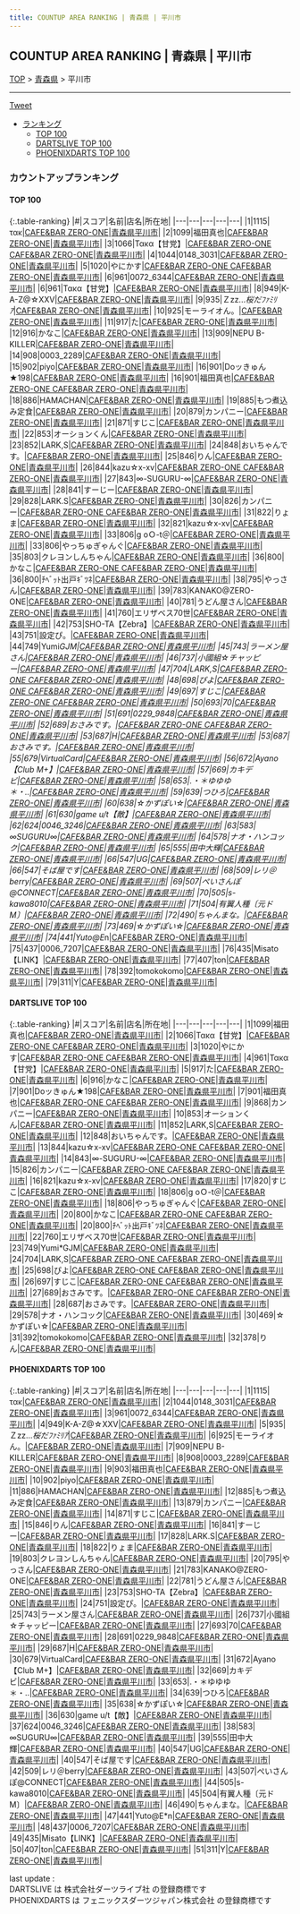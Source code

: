 ```yaml
---
title: COUNTUP AREA RANKING | 青森県 | 平川市
---
```

## COUNTUP AREA RANKING | 青森県 | 平川市

[TOP](/darts/rank/) > [青森県](/darts/rank/青森県/) > 平川市

___

<a href="https://twitter.com/share?ref_src=twsrc%5Etfw" data-text="COUNTUP AREA RANKING | 青森県平川市" class="twitter-share-button" data-hashtags="DARTSLIVE,PHOENIXDARTS,darts,ダーツ" data-show-count="false">Tweet</a>

* [ランキング](#カウントアップランキング)
    * [TOP 100](#top-100)
    * [DARTSLIVE TOP 100](#dartslive-top-100)
    * [PHOENIXDARTS TOP 100](#phoenixdarts-top-100)

### カウントアップランキング

#### TOP 100



{:.table-ranking}
|#|スコア|名前|店名|所在地|
|---|---|---|---|---|
|1|1115|<span class="rank-name-pd">τακ</span>|<a href="https://vs.phoenixdarts.com/jp/shop/shopDetailInfo/s_83510?s_seq=83510">CAFE&BAR ZERO-ONE</a>|<a href="/darts/rank/青森県/平川市">青森県平川市</a>|
|2|1099|<span class="rank-name-dl">福田真也</span>|<a href="https://search.dartslive.com/jp/shop/c00d37131c00710d0d9b047a20a7ba1e">CAFE&BAR ZERO-ONE</a>|<a href="/darts/rank/青森県/平川市">青森県平川市</a>|
|3|1066|<span class="rank-name-dl">Τακα【甘党】</span>|<a href="https://search.dartslive.com/jp/shop/c00d37131c00710d0d9b047a20a7ba1e">CAFE&BAR ZERO-ONE CAFE&BAR ZERO-ONE</a>|<a href="/darts/rank/青森県/平川市">青森県平川市</a>|
|4|1044|<span class="rank-name-pd">0148_3031</span>|<a href="https://vs.phoenixdarts.com/jp/shop/shopDetailInfo/s_83510?s_seq=83510">CAFE&BAR ZERO-ONE</a>|<a href="/darts/rank/青森県/平川市">青森県平川市</a>|
|5|1020|<span class="rank-name-dl">やにかす</span>|<a href="https://search.dartslive.com/jp/shop/c00d37131c00710d0d9b047a20a7ba1e">CAFE&BAR ZERO-ONE CAFE&BAR ZERO-ONE</a>|<a href="/darts/rank/青森県/平川市">青森県平川市</a>|
|6|961|<span class="rank-name-pd">0072_6344</span>|<a href="https://vs.phoenixdarts.com/jp/shop/shopDetailInfo/s_83510?s_seq=83510">CAFE&BAR ZERO-ONE</a>|<a href="/darts/rank/青森県/平川市">青森県平川市</a>|
|6|961|<span class="rank-name-dl">Τακα【甘党】</span>|<a href="https://search.dartslive.com/jp/shop/c00d37131c00710d0d9b047a20a7ba1e">CAFE&BAR ZERO-ONE</a>|<a href="/darts/rank/青森県/平川市">青森県平川市</a>|
|8|949|<span class="rank-name-pd">K-A-Z@☆ⅩⅩⅤ</span>|<a href="https://vs.phoenixdarts.com/jp/shop/shopDetailInfo/s_83510?s_seq=83510">CAFE&BAR ZERO-ONE</a>|<a href="/darts/rank/青森県/平川市">青森県平川市</a>|
|9|935|<span class="rank-name-pd">Ｚzz...*桜だﾌｧﾐﾘｱ*</span>|<a href="https://vs.phoenixdarts.com/jp/shop/shopDetailInfo/s_83510?s_seq=83510">CAFE&BAR ZERO-ONE</a>|<a href="/darts/rank/青森県/平川市">青森県平川市</a>|
|10|925|<span class="rank-name-pd">モーライオん。</span>|<a href="https://vs.phoenixdarts.com/jp/shop/shopDetailInfo/s_83510?s_seq=83510">CAFE&BAR ZERO-ONE</a>|<a href="/darts/rank/青森県/平川市">青森県平川市</a>|
|11|917|<span class="rank-name-dl">た</span>|<a href="https://search.dartslive.com/jp/shop/c00d37131c00710d0d9b047a20a7ba1e">CAFE&BAR ZERO-ONE</a>|<a href="/darts/rank/青森県/平川市">青森県平川市</a>|
|12|916|<span class="rank-name-dl">かなこ</span>|<a href="https://search.dartslive.com/jp/shop/c00d37131c00710d0d9b047a20a7ba1e">CAFE&BAR ZERO-ONE</a>|<a href="/darts/rank/青森県/平川市">青森県平川市</a>|
|13|909|<span class="rank-name-pd">NEPU B-KILLER</span>|<a href="https://vs.phoenixdarts.com/jp/shop/shopDetailInfo/s_83510?s_seq=83510">CAFE&BAR ZERO-ONE</a>|<a href="/darts/rank/青森県/平川市">青森県平川市</a>|
|14|908|<span class="rank-name-pd">0003_2289</span>|<a href="https://vs.phoenixdarts.com/jp/shop/shopDetailInfo/s_83510?s_seq=83510">CAFE&BAR ZERO-ONE</a>|<a href="/darts/rank/青森県/平川市">青森県平川市</a>|
|15|902|<span class="rank-name-pd">piyo</span>|<a href="https://vs.phoenixdarts.com/jp/shop/shopDetailInfo/s_83510?s_seq=83510">CAFE&BAR ZERO-ONE</a>|<a href="/darts/rank/青森県/平川市">青森県平川市</a>|
|16|901|<span class="rank-name-dl">Doッきゅん★198</span>|<a href="https://search.dartslive.com/jp/shop/c00d37131c00710d0d9b047a20a7ba1e">CAFE&BAR ZERO-ONE</a>|<a href="/darts/rank/青森県/平川市">青森県平川市</a>|
|16|901|<span class="rank-name-dl">福田真也</span>|<a href="https://search.dartslive.com/jp/shop/c00d37131c00710d0d9b047a20a7ba1e">CAFE&BAR ZERO-ONE CAFE&BAR ZERO-ONE</a>|<a href="/darts/rank/青森県/平川市">青森県平川市</a>|
|18|886|<span class="rank-name-pd">HAMACHAN</span>|<a href="https://vs.phoenixdarts.com/jp/shop/shopDetailInfo/s_83510?s_seq=83510">CAFE&BAR ZERO-ONE</a>|<a href="/darts/rank/青森県/平川市">青森県平川市</a>|
|19|885|<span class="rank-name-pd">もつ煮込み定食</span>|<a href="https://vs.phoenixdarts.com/jp/shop/shopDetailInfo/s_83510?s_seq=83510">CAFE&BAR ZERO-ONE</a>|<a href="/darts/rank/青森県/平川市">青森県平川市</a>|
|20|879|<span class="rank-name-pd">カンパニー</span>|<a href="https://vs.phoenixdarts.com/jp/shop/shopDetailInfo/s_83510?s_seq=83510">CAFE&BAR ZERO-ONE</a>|<a href="/darts/rank/青森県/平川市">青森県平川市</a>|
|21|871|<span class="rank-name-pd">すじこ</span>|<a href="https://vs.phoenixdarts.com/jp/shop/shopDetailInfo/s_83510?s_seq=83510">CAFE&BAR ZERO-ONE</a>|<a href="/darts/rank/青森県/平川市">青森県平川市</a>|
|22|853|<span class="rank-name-dl">オーションくん</span>|<a href="https://search.dartslive.com/jp/shop/c00d37131c00710d0d9b047a20a7ba1e">CAFE&BAR ZERO-ONE</a>|<a href="/darts/rank/青森県/平川市">青森県平川市</a>|
|23|852|<span class="rank-name-dl">LARK,S</span>|<a href="https://search.dartslive.com/jp/shop/c00d37131c00710d0d9b047a20a7ba1e">CAFE&BAR ZERO-ONE</a>|<a href="/darts/rank/青森県/平川市">青森県平川市</a>|
|24|848|<span class="rank-name-dl">おいちゃんです。</span>|<a href="https://search.dartslive.com/jp/shop/c00d37131c00710d0d9b047a20a7ba1e">CAFE&BAR ZERO-ONE</a>|<a href="/darts/rank/青森県/平川市">青森県平川市</a>|
|25|846|<span class="rank-name-pd">りん</span>|<a href="https://vs.phoenixdarts.com/jp/shop/shopDetailInfo/s_83510?s_seq=83510">CAFE&BAR ZERO-ONE</a>|<a href="/darts/rank/青森県/平川市">青森県平川市</a>|
|26|844|<span class="rank-name-dl">kazu☆x-xv</span>|<a href="https://search.dartslive.com/jp/shop/c00d37131c00710d0d9b047a20a7ba1e">CAFE&BAR ZERO-ONE CAFE&BAR ZERO-ONE</a>|<a href="/darts/rank/青森県/平川市">青森県平川市</a>|
|27|843|<span class="rank-name-dl">∞-SUGURU-∞</span>|<a href="https://search.dartslive.com/jp/shop/c00d37131c00710d0d9b047a20a7ba1e">CAFE&BAR ZERO-ONE</a>|<a href="/darts/rank/青森県/平川市">青森県平川市</a>|
|28|841|<span class="rank-name-pd">すーじー</span>|<a href="https://vs.phoenixdarts.com/jp/shop/shopDetailInfo/s_83510?s_seq=83510">CAFE&BAR ZERO-ONE</a>|<a href="/darts/rank/青森県/平川市">青森県平川市</a>|
|29|828|<span class="rank-name-pd">LARK.S</span>|<a href="https://vs.phoenixdarts.com/jp/shop/shopDetailInfo/s_83510?s_seq=83510">CAFE&BAR ZERO-ONE</a>|<a href="/darts/rank/青森県/平川市">青森県平川市</a>|
|30|826|<span class="rank-name-dl">カンパニー</span>|<a href="https://search.dartslive.com/jp/shop/c00d37131c00710d0d9b047a20a7ba1e">CAFE&BAR ZERO-ONE CAFE&BAR ZERO-ONE</a>|<a href="/darts/rank/青森県/平川市">青森県平川市</a>|
|31|822|<span class="rank-name-pd">りょま</span>|<a href="https://vs.phoenixdarts.com/jp/shop/shopDetailInfo/s_83510?s_seq=83510">CAFE&BAR ZERO-ONE</a>|<a href="/darts/rank/青森県/平川市">青森県平川市</a>|
|32|821|<span class="rank-name-dl">kazu☆x-xv</span>|<a href="https://search.dartslive.com/jp/shop/c00d37131c00710d0d9b047a20a7ba1e">CAFE&BAR ZERO-ONE</a>|<a href="/darts/rank/青森県/平川市">青森県平川市</a>|
|33|806|<span class="rank-name-dl">g oＯ-t＠</span>|<a href="https://search.dartslive.com/jp/shop/c00d37131c00710d0d9b047a20a7ba1e">CAFE&BAR ZERO-ONE</a>|<a href="/darts/rank/青森県/平川市">青森県平川市</a>|
|33|806|<span class="rank-name-dl">やっちゅぎゃんぐ</span>|<a href="https://search.dartslive.com/jp/shop/c00d37131c00710d0d9b047a20a7ba1e">CAFE&BAR ZERO-ONE</a>|<a href="/darts/rank/青森県/平川市">青森県平川市</a>|
|35|803|<span class="rank-name-pd">クレヨンしんちゃん</span>|<a href="https://vs.phoenixdarts.com/jp/shop/shopDetailInfo/s_83510?s_seq=83510">CAFE&BAR ZERO-ONE</a>|<a href="/darts/rank/青森県/平川市">青森県平川市</a>|
|36|800|<span class="rank-name-dl">かなこ</span>|<a href="https://search.dartslive.com/jp/shop/c00d37131c00710d0d9b047a20a7ba1e">CAFE&BAR ZERO-ONE CAFE&BAR ZERO-ONE</a>|<a href="/darts/rank/青森県/平川市">青森県平川市</a>|
|36|800|<span class="rank-name-dl">ﾁﾍﾞｯﾄ出戸ｷﾞﾂﾈ</span>|<a href="https://search.dartslive.com/jp/shop/c00d37131c00710d0d9b047a20a7ba1e">CAFE&BAR ZERO-ONE</a>|<a href="/darts/rank/青森県/平川市">青森県平川市</a>|
|38|795|<span class="rank-name-pd">やっさん</span>|<a href="https://vs.phoenixdarts.com/jp/shop/shopDetailInfo/s_83510?s_seq=83510">CAFE&BAR ZERO-ONE</a>|<a href="/darts/rank/青森県/平川市">青森県平川市</a>|
|39|783|<span class="rank-name-pd">KANAKO@ZERO-ONE</span>|<a href="https://vs.phoenixdarts.com/jp/shop/shopDetailInfo/s_83510?s_seq=83510">CAFE&BAR ZERO-ONE</a>|<a href="/darts/rank/青森県/平川市">青森県平川市</a>|
|40|781|<span class="rank-name-pd">うどん屋さん</span>|<a href="https://vs.phoenixdarts.com/jp/shop/shopDetailInfo/s_83510?s_seq=83510">CAFE&BAR ZERO-ONE</a>|<a href="/darts/rank/青森県/平川市">青森県平川市</a>|
|41|760|<span class="rank-name-dl">エリザベス70世</span>|<a href="https://search.dartslive.com/jp/shop/c00d37131c00710d0d9b047a20a7ba1e">CAFE&BAR ZERO-ONE</a>|<a href="/darts/rank/青森県/平川市">青森県平川市</a>|
|42|753|<span class="rank-name-pd">SHO-TA【Zebra】</span>|<a href="https://vs.phoenixdarts.com/jp/shop/shopDetailInfo/s_83510?s_seq=83510">CAFE&BAR ZERO-ONE</a>|<a href="/darts/rank/青森県/平川市">青森県平川市</a>|
|43|751|<span class="rank-name-pd">設定ぴ。</span>|<a href="https://vs.phoenixdarts.com/jp/shop/shopDetailInfo/s_83510?s_seq=83510">CAFE&BAR ZERO-ONE</a>|<a href="/darts/rank/青森県/平川市">青森県平川市</a>|
|44|749|<span class="rank-name-dl">Yumi*GJM</span>|<a href="https://search.dartslive.com/jp/shop/c00d37131c00710d0d9b047a20a7ba1e">CAFE&BAR ZERO-ONE</a>|<a href="/darts/rank/青森県/平川市">青森県平川市</a>|
|45|743|<span class="rank-name-pd">ラーメン屋さん</span>|<a href="https://vs.phoenixdarts.com/jp/shop/shopDetailInfo/s_83510?s_seq=83510">CAFE&BAR ZERO-ONE</a>|<a href="/darts/rank/青森県/平川市">青森県平川市</a>|
|46|737|<span class="rank-name-pd">小國組☆チャッピー</span>|<a href="https://vs.phoenixdarts.com/jp/shop/shopDetailInfo/s_83510?s_seq=83510">CAFE&BAR ZERO-ONE</a>|<a href="/darts/rank/青森県/平川市">青森県平川市</a>|
|47|704|<span class="rank-name-dl">LARK,S</span>|<a href="https://search.dartslive.com/jp/shop/c00d37131c00710d0d9b047a20a7ba1e">CAFE&BAR ZERO-ONE CAFE&BAR ZERO-ONE</a>|<a href="/darts/rank/青森県/平川市">青森県平川市</a>|
|48|698|<span class="rank-name-dl">ぴよ</span>|<a href="https://search.dartslive.com/jp/shop/c00d37131c00710d0d9b047a20a7ba1e">CAFE&BAR ZERO-ONE CAFE&BAR ZERO-ONE</a>|<a href="/darts/rank/青森県/平川市">青森県平川市</a>|
|49|697|<span class="rank-name-dl">すじこ</span>|<a href="https://search.dartslive.com/jp/shop/c00d37131c00710d0d9b047a20a7ba1e">CAFE&BAR ZERO-ONE CAFE&BAR ZERO-ONE</a>|<a href="/darts/rank/青森県/平川市">青森県平川市</a>|
|50|693|<span class="rank-name-pd">70</span>|<a href="https://vs.phoenixdarts.com/jp/shop/shopDetailInfo/s_83510?s_seq=83510">CAFE&BAR ZERO-ONE</a>|<a href="/darts/rank/青森県/平川市">青森県平川市</a>|
|51|691|<span class="rank-name-pd">0229_9848</span>|<a href="https://vs.phoenixdarts.com/jp/shop/shopDetailInfo/s_83510?s_seq=83510">CAFE&BAR ZERO-ONE</a>|<a href="/darts/rank/青森県/平川市">青森県平川市</a>|
|52|689|<span class="rank-name-dl">おさみです。</span>|<a href="https://search.dartslive.com/jp/shop/c00d37131c00710d0d9b047a20a7ba1e">CAFE&BAR ZERO-ONE CAFE&BAR ZERO-ONE</a>|<a href="/darts/rank/青森県/平川市">青森県平川市</a>|
|53|687|<span class="rank-name-pd">H</span>|<a href="https://vs.phoenixdarts.com/jp/shop/shopDetailInfo/s_83510?s_seq=83510">CAFE&BAR ZERO-ONE</a>|<a href="/darts/rank/青森県/平川市">青森県平川市</a>|
|53|687|<span class="rank-name-dl">おさみです。</span>|<a href="https://search.dartslive.com/jp/shop/c00d37131c00710d0d9b047a20a7ba1e">CAFE&BAR ZERO-ONE</a>|<a href="/darts/rank/青森県/平川市">青森県平川市</a>|
|55|679|<span class="rank-name-pd">VirtualCard</span>|<a href="https://vs.phoenixdarts.com/jp/shop/shopDetailInfo/s_83510?s_seq=83510">CAFE&BAR ZERO-ONE</a>|<a href="/darts/rank/青森県/平川市">青森県平川市</a>|
|56|672|<span class="rank-name-pd">Ayano【Club M+】</span>|<a href="https://vs.phoenixdarts.com/jp/shop/shopDetailInfo/s_83510?s_seq=83510">CAFE&BAR ZERO-ONE</a>|<a href="/darts/rank/青森県/平川市">青森県平川市</a>|
|57|669|<span class="rank-name-pd">カキデビ</span>|<a href="https://vs.phoenixdarts.com/jp/shop/shopDetailInfo/s_83510?s_seq=83510">CAFE&BAR ZERO-ONE</a>|<a href="/darts/rank/青森県/平川市">青森県平川市</a>|
|58|653|<span class="rank-name-pd">.・＊ゆゆゆ＊・..</span>|<a href="https://vs.phoenixdarts.com/jp/shop/shopDetailInfo/s_83510?s_seq=83510">CAFE&BAR ZERO-ONE</a>|<a href="/darts/rank/青森県/平川市">青森県平川市</a>|
|59|639|<span class="rank-name-pd">つひろ</span>|<a href="https://vs.phoenixdarts.com/jp/shop/shopDetailInfo/s_83510?s_seq=83510">CAFE&BAR ZERO-ONE</a>|<a href="/darts/rank/青森県/平川市">青森県平川市</a>|
|60|638|<span class="rank-name-pd">‪☆かずぽい☆</span>|<a href="https://vs.phoenixdarts.com/jp/shop/shopDetailInfo/s_83510?s_seq=83510">CAFE&BAR ZERO-ONE</a>|<a href="/darts/rank/青森県/平川市">青森県平川市</a>|
|61|630|<span class="rank-name-pd">game u/t【敵】</span>|<a href="https://vs.phoenixdarts.com/jp/shop/shopDetailInfo/s_83510?s_seq=83510">CAFE&BAR ZERO-ONE</a>|<a href="/darts/rank/青森県/平川市">青森県平川市</a>|
|62|624|<span class="rank-name-pd">0046_3246</span>|<a href="https://vs.phoenixdarts.com/jp/shop/shopDetailInfo/s_83510?s_seq=83510">CAFE&BAR ZERO-ONE</a>|<a href="/darts/rank/青森県/平川市">青森県平川市</a>|
|63|583|<span class="rank-name-pd">∞SUGURU∞</span>|<a href="https://vs.phoenixdarts.com/jp/shop/shopDetailInfo/s_83510?s_seq=83510">CAFE&BAR ZERO-ONE</a>|<a href="/darts/rank/青森県/平川市">青森県平川市</a>|
|64|578|<span class="rank-name-dl">ナオ・ハンコック</span>|<a href="https://search.dartslive.com/jp/shop/c00d37131c00710d0d9b047a20a7ba1e">CAFE&BAR ZERO-ONE</a>|<a href="/darts/rank/青森県/平川市">青森県平川市</a>|
|65|555|<span class="rank-name-pd">田中大輝</span>|<a href="https://vs.phoenixdarts.com/jp/shop/shopDetailInfo/s_83510?s_seq=83510">CAFE&BAR ZERO-ONE</a>|<a href="/darts/rank/青森県/平川市">青森県平川市</a>|
|66|547|<span class="rank-name-pd">UG</span>|<a href="https://vs.phoenixdarts.com/jp/shop/shopDetailInfo/s_83510?s_seq=83510">CAFE&BAR ZERO-ONE</a>|<a href="/darts/rank/青森県/平川市">青森県平川市</a>|
|66|547|<span class="rank-name-pd">そば屋です</span>|<a href="https://vs.phoenixdarts.com/jp/shop/shopDetailInfo/s_83510?s_seq=83510">CAFE&BAR ZERO-ONE</a>|<a href="/darts/rank/青森県/平川市">青森県平川市</a>|
|68|509|<span class="rank-name-pd">レリ＠berry</span>|<a href="https://vs.phoenixdarts.com/jp/shop/shopDetailInfo/s_83510?s_seq=83510">CAFE&BAR ZERO-ONE</a>|<a href="/darts/rank/青森県/平川市">青森県平川市</a>|
|69|507|<span class="rank-name-pd">ぺいさんぽ@CONNECT</span>|<a href="https://vs.phoenixdarts.com/jp/shop/shopDetailInfo/s_83510?s_seq=83510">CAFE&BAR ZERO-ONE</a>|<a href="/darts/rank/青森県/平川市">青森県平川市</a>|
|70|505|<span class="rank-name-pd">s-kawa8010</span>|<a href="https://vs.phoenixdarts.com/jp/shop/shopDetailInfo/s_83510?s_seq=83510">CAFE&BAR ZERO-ONE</a>|<a href="/darts/rank/青森県/平川市">青森県平川市</a>|
|71|504|<span class="rank-name-pd">有翼人種〔元ドM〕</span>|<a href="https://vs.phoenixdarts.com/jp/shop/shopDetailInfo/s_83510?s_seq=83510">CAFE&BAR ZERO-ONE</a>|<a href="/darts/rank/青森県/平川市">青森県平川市</a>|
|72|490|<span class="rank-name-pd">ちゃんまな。</span>|<a href="https://vs.phoenixdarts.com/jp/shop/shopDetailInfo/s_83510?s_seq=83510">CAFE&BAR ZERO-ONE</a>|<a href="/darts/rank/青森県/平川市">青森県平川市</a>|
|73|469|<span class="rank-name-dl">☆かずぽい☆</span>|<a href="https://search.dartslive.com/jp/shop/c00d37131c00710d0d9b047a20a7ba1e">CAFE&BAR ZERO-ONE</a>|<a href="/darts/rank/青森県/平川市">青森県平川市</a>|
|74|441|<span class="rank-name-pd">Yuto@E*n</span>|<a href="https://vs.phoenixdarts.com/jp/shop/shopDetailInfo/s_83510?s_seq=83510">CAFE&BAR ZERO-ONE</a>|<a href="/darts/rank/青森県/平川市">青森県平川市</a>|
|75|437|<span class="rank-name-pd">0006_7207</span>|<a href="https://vs.phoenixdarts.com/jp/shop/shopDetailInfo/s_83510?s_seq=83510">CAFE&BAR ZERO-ONE</a>|<a href="/darts/rank/青森県/平川市">青森県平川市</a>|
|76|435|<span class="rank-name-pd">Misato【LINK】</span>|<a href="https://vs.phoenixdarts.com/jp/shop/shopDetailInfo/s_83510?s_seq=83510">CAFE&BAR ZERO-ONE</a>|<a href="/darts/rank/青森県/平川市">青森県平川市</a>|
|77|407|<span class="rank-name-pd">ton</span>|<a href="https://vs.phoenixdarts.com/jp/shop/shopDetailInfo/s_83510?s_seq=83510">CAFE&BAR ZERO-ONE</a>|<a href="/darts/rank/青森県/平川市">青森県平川市</a>|
|78|392|<span class="rank-name-dl">tomokokomo</span>|<a href="https://search.dartslive.com/jp/shop/c00d37131c00710d0d9b047a20a7ba1e">CAFE&BAR ZERO-ONE</a>|<a href="/darts/rank/青森県/平川市">青森県平川市</a>|
|79|311|<span class="rank-name-pd">Y</span>|<a href="https://vs.phoenixdarts.com/jp/shop/shopDetailInfo/s_83510?s_seq=83510">CAFE&BAR ZERO-ONE</a>|<a href="/darts/rank/青森県/平川市">青森県平川市</a>|


#### DARTSLIVE TOP 100



{:.table-ranking}
|#|スコア|名前|店名|所在地|
|---|---|---|---|---|
|1|1099|<span class="rank-name-dl">福田真也</span>|<a href="https://search.dartslive.com/jp/shop/c00d37131c00710d0d9b047a20a7ba1e">CAFE&BAR ZERO-ONE</a>|<a href="/darts/rank/青森県/平川市">青森県平川市</a>|
|2|1066|<span class="rank-name-dl">Τακα【甘党】</span>|<a href="https://search.dartslive.com/jp/shop/c00d37131c00710d0d9b047a20a7ba1e">CAFE&BAR ZERO-ONE CAFE&BAR ZERO-ONE</a>|<a href="/darts/rank/青森県/平川市">青森県平川市</a>|
|3|1020|<span class="rank-name-dl">やにかす</span>|<a href="https://search.dartslive.com/jp/shop/c00d37131c00710d0d9b047a20a7ba1e">CAFE&BAR ZERO-ONE CAFE&BAR ZERO-ONE</a>|<a href="/darts/rank/青森県/平川市">青森県平川市</a>|
|4|961|<span class="rank-name-dl">Τακα【甘党】</span>|<a href="https://search.dartslive.com/jp/shop/c00d37131c00710d0d9b047a20a7ba1e">CAFE&BAR ZERO-ONE</a>|<a href="/darts/rank/青森県/平川市">青森県平川市</a>|
|5|917|<span class="rank-name-dl">た</span>|<a href="https://search.dartslive.com/jp/shop/c00d37131c00710d0d9b047a20a7ba1e">CAFE&BAR ZERO-ONE</a>|<a href="/darts/rank/青森県/平川市">青森県平川市</a>|
|6|916|<span class="rank-name-dl">かなこ</span>|<a href="https://search.dartslive.com/jp/shop/c00d37131c00710d0d9b047a20a7ba1e">CAFE&BAR ZERO-ONE</a>|<a href="/darts/rank/青森県/平川市">青森県平川市</a>|
|7|901|<span class="rank-name-dl">Doッきゅん★198</span>|<a href="https://search.dartslive.com/jp/shop/c00d37131c00710d0d9b047a20a7ba1e">CAFE&BAR ZERO-ONE</a>|<a href="/darts/rank/青森県/平川市">青森県平川市</a>|
|7|901|<span class="rank-name-dl">福田真也</span>|<a href="https://search.dartslive.com/jp/shop/c00d37131c00710d0d9b047a20a7ba1e">CAFE&BAR ZERO-ONE CAFE&BAR ZERO-ONE</a>|<a href="/darts/rank/青森県/平川市">青森県平川市</a>|
|9|868|<span class="rank-name-pd">カンパニー</span>|<a href="https://vs.phoenixdarts.com/jp/shop/shopDetailInfo/s_83510?s_seq=83510">CAFE&BAR ZERO-ONE</a>|<a href="/darts/rank/青森県/平川市">青森県平川市</a>|
|10|853|<span class="rank-name-dl">オーションくん</span>|<a href="https://search.dartslive.com/jp/shop/c00d37131c00710d0d9b047a20a7ba1e">CAFE&BAR ZERO-ONE</a>|<a href="/darts/rank/青森県/平川市">青森県平川市</a>|
|11|852|<span class="rank-name-dl">LARK,S</span>|<a href="https://search.dartslive.com/jp/shop/c00d37131c00710d0d9b047a20a7ba1e">CAFE&BAR ZERO-ONE</a>|<a href="/darts/rank/青森県/平川市">青森県平川市</a>|
|12|848|<span class="rank-name-dl">おいちゃんです。</span>|<a href="https://search.dartslive.com/jp/shop/c00d37131c00710d0d9b047a20a7ba1e">CAFE&BAR ZERO-ONE</a>|<a href="/darts/rank/青森県/平川市">青森県平川市</a>|
|13|844|<span class="rank-name-dl">kazu☆x-xv</span>|<a href="https://search.dartslive.com/jp/shop/c00d37131c00710d0d9b047a20a7ba1e">CAFE&BAR ZERO-ONE CAFE&BAR ZERO-ONE</a>|<a href="/darts/rank/青森県/平川市">青森県平川市</a>|
|14|843|<span class="rank-name-dl">∞-SUGURU-∞</span>|<a href="https://search.dartslive.com/jp/shop/c00d37131c00710d0d9b047a20a7ba1e">CAFE&BAR ZERO-ONE</a>|<a href="/darts/rank/青森県/平川市">青森県平川市</a>|
|15|826|<span class="rank-name-dl">カンパニー</span>|<a href="https://search.dartslive.com/jp/shop/c00d37131c00710d0d9b047a20a7ba1e">CAFE&BAR ZERO-ONE CAFE&BAR ZERO-ONE</a>|<a href="/darts/rank/青森県/平川市">青森県平川市</a>|
|16|821|<span class="rank-name-dl">kazu☆x-xv</span>|<a href="https://search.dartslive.com/jp/shop/c00d37131c00710d0d9b047a20a7ba1e">CAFE&BAR ZERO-ONE</a>|<a href="/darts/rank/青森県/平川市">青森県平川市</a>|
|17|820|<span class="rank-name-dl">すじこ</span>|<a href="https://search.dartslive.com/jp/shop/c00d37131c00710d0d9b047a20a7ba1e">CAFE&BAR ZERO-ONE</a>|<a href="/darts/rank/青森県/平川市">青森県平川市</a>|
|18|806|<span class="rank-name-dl">g oＯ-t＠</span>|<a href="https://search.dartslive.com/jp/shop/c00d37131c00710d0d9b047a20a7ba1e">CAFE&BAR ZERO-ONE</a>|<a href="/darts/rank/青森県/平川市">青森県平川市</a>|
|18|806|<span class="rank-name-dl">やっちゅぎゃんぐ</span>|<a href="https://search.dartslive.com/jp/shop/c00d37131c00710d0d9b047a20a7ba1e">CAFE&BAR ZERO-ONE</a>|<a href="/darts/rank/青森県/平川市">青森県平川市</a>|
|20|800|<span class="rank-name-dl">かなこ</span>|<a href="https://search.dartslive.com/jp/shop/c00d37131c00710d0d9b047a20a7ba1e">CAFE&BAR ZERO-ONE CAFE&BAR ZERO-ONE</a>|<a href="/darts/rank/青森県/平川市">青森県平川市</a>|
|20|800|<span class="rank-name-dl">ﾁﾍﾞｯﾄ出戸ｷﾞﾂﾈ</span>|<a href="https://search.dartslive.com/jp/shop/c00d37131c00710d0d9b047a20a7ba1e">CAFE&BAR ZERO-ONE</a>|<a href="/darts/rank/青森県/平川市">青森県平川市</a>|
|22|760|<span class="rank-name-dl">エリザベス70世</span>|<a href="https://search.dartslive.com/jp/shop/c00d37131c00710d0d9b047a20a7ba1e">CAFE&BAR ZERO-ONE</a>|<a href="/darts/rank/青森県/平川市">青森県平川市</a>|
|23|749|<span class="rank-name-dl">Yumi*GJM</span>|<a href="https://search.dartslive.com/jp/shop/c00d37131c00710d0d9b047a20a7ba1e">CAFE&BAR ZERO-ONE</a>|<a href="/darts/rank/青森県/平川市">青森県平川市</a>|
|24|704|<span class="rank-name-dl">LARK,S</span>|<a href="https://search.dartslive.com/jp/shop/c00d37131c00710d0d9b047a20a7ba1e">CAFE&BAR ZERO-ONE CAFE&BAR ZERO-ONE</a>|<a href="/darts/rank/青森県/平川市">青森県平川市</a>|
|25|698|<span class="rank-name-dl">ぴよ</span>|<a href="https://search.dartslive.com/jp/shop/c00d37131c00710d0d9b047a20a7ba1e">CAFE&BAR ZERO-ONE CAFE&BAR ZERO-ONE</a>|<a href="/darts/rank/青森県/平川市">青森県平川市</a>|
|26|697|<span class="rank-name-dl">すじこ</span>|<a href="https://search.dartslive.com/jp/shop/c00d37131c00710d0d9b047a20a7ba1e">CAFE&BAR ZERO-ONE CAFE&BAR ZERO-ONE</a>|<a href="/darts/rank/青森県/平川市">青森県平川市</a>|
|27|689|<span class="rank-name-dl">おさみです。</span>|<a href="https://search.dartslive.com/jp/shop/c00d37131c00710d0d9b047a20a7ba1e">CAFE&BAR ZERO-ONE CAFE&BAR ZERO-ONE</a>|<a href="/darts/rank/青森県/平川市">青森県平川市</a>|
|28|687|<span class="rank-name-dl">おさみです。</span>|<a href="https://search.dartslive.com/jp/shop/c00d37131c00710d0d9b047a20a7ba1e">CAFE&BAR ZERO-ONE</a>|<a href="/darts/rank/青森県/平川市">青森県平川市</a>|
|29|578|<span class="rank-name-dl">ナオ・ハンコック</span>|<a href="https://search.dartslive.com/jp/shop/c00d37131c00710d0d9b047a20a7ba1e">CAFE&BAR ZERO-ONE</a>|<a href="/darts/rank/青森県/平川市">青森県平川市</a>|
|30|469|<span class="rank-name-dl">☆かずぽい☆</span>|<a href="https://search.dartslive.com/jp/shop/c00d37131c00710d0d9b047a20a7ba1e">CAFE&BAR ZERO-ONE</a>|<a href="/darts/rank/青森県/平川市">青森県平川市</a>|
|31|392|<span class="rank-name-dl">tomokokomo</span>|<a href="https://search.dartslive.com/jp/shop/c00d37131c00710d0d9b047a20a7ba1e">CAFE&BAR ZERO-ONE</a>|<a href="/darts/rank/青森県/平川市">青森県平川市</a>|
|32|378|<span class="rank-name-dl">りん</span>|<a href="https://search.dartslive.com/jp/shop/c00d37131c00710d0d9b047a20a7ba1e">CAFE&BAR ZERO-ONE</a>|<a href="/darts/rank/青森県/平川市">青森県平川市</a>|


#### PHOENIXDARTS TOP 100



{:.table-ranking}
|#|スコア|名前|店名|所在地|
|---|---|---|---|---|
|1|1115|<span class="rank-name-pd">τακ</span>|<a href="https://vs.phoenixdarts.com/jp/shop/shopDetailInfo/s_83510?s_seq=83510">CAFE&BAR ZERO-ONE</a>|<a href="/darts/rank/青森県/平川市">青森県平川市</a>|
|2|1044|<span class="rank-name-pd">0148_3031</span>|<a href="https://vs.phoenixdarts.com/jp/shop/shopDetailInfo/s_83510?s_seq=83510">CAFE&BAR ZERO-ONE</a>|<a href="/darts/rank/青森県/平川市">青森県平川市</a>|
|3|961|<span class="rank-name-pd">0072_6344</span>|<a href="https://vs.phoenixdarts.com/jp/shop/shopDetailInfo/s_83510?s_seq=83510">CAFE&BAR ZERO-ONE</a>|<a href="/darts/rank/青森県/平川市">青森県平川市</a>|
|4|949|<span class="rank-name-pd">K-A-Z@☆ⅩⅩⅤ</span>|<a href="https://vs.phoenixdarts.com/jp/shop/shopDetailInfo/s_83510?s_seq=83510">CAFE&BAR ZERO-ONE</a>|<a href="/darts/rank/青森県/平川市">青森県平川市</a>|
|5|935|<span class="rank-name-pd">Ｚzz...*桜だﾌｧﾐﾘｱ*</span>|<a href="https://vs.phoenixdarts.com/jp/shop/shopDetailInfo/s_83510?s_seq=83510">CAFE&BAR ZERO-ONE</a>|<a href="/darts/rank/青森県/平川市">青森県平川市</a>|
|6|925|<span class="rank-name-pd">モーライオん。</span>|<a href="https://vs.phoenixdarts.com/jp/shop/shopDetailInfo/s_83510?s_seq=83510">CAFE&BAR ZERO-ONE</a>|<a href="/darts/rank/青森県/平川市">青森県平川市</a>|
|7|909|<span class="rank-name-pd">NEPU B-KILLER</span>|<a href="https://vs.phoenixdarts.com/jp/shop/shopDetailInfo/s_83510?s_seq=83510">CAFE&BAR ZERO-ONE</a>|<a href="/darts/rank/青森県/平川市">青森県平川市</a>|
|8|908|<span class="rank-name-pd">0003_2289</span>|<a href="https://vs.phoenixdarts.com/jp/shop/shopDetailInfo/s_83510?s_seq=83510">CAFE&BAR ZERO-ONE</a>|<a href="/darts/rank/青森県/平川市">青森県平川市</a>|
|9|903|<span class="rank-name-pd">福田真也</span>|<a href="https://vs.phoenixdarts.com/jp/shop/shopDetailInfo/s_83510?s_seq=83510">CAFE&BAR ZERO-ONE</a>|<a href="/darts/rank/青森県/平川市">青森県平川市</a>|
|10|902|<span class="rank-name-pd">piyo</span>|<a href="https://vs.phoenixdarts.com/jp/shop/shopDetailInfo/s_83510?s_seq=83510">CAFE&BAR ZERO-ONE</a>|<a href="/darts/rank/青森県/平川市">青森県平川市</a>|
|11|886|<span class="rank-name-pd">HAMACHAN</span>|<a href="https://vs.phoenixdarts.com/jp/shop/shopDetailInfo/s_83510?s_seq=83510">CAFE&BAR ZERO-ONE</a>|<a href="/darts/rank/青森県/平川市">青森県平川市</a>|
|12|885|<span class="rank-name-pd">もつ煮込み定食</span>|<a href="https://vs.phoenixdarts.com/jp/shop/shopDetailInfo/s_83510?s_seq=83510">CAFE&BAR ZERO-ONE</a>|<a href="/darts/rank/青森県/平川市">青森県平川市</a>|
|13|879|<span class="rank-name-pd">カンパニー</span>|<a href="https://vs.phoenixdarts.com/jp/shop/shopDetailInfo/s_83510?s_seq=83510">CAFE&BAR ZERO-ONE</a>|<a href="/darts/rank/青森県/平川市">青森県平川市</a>|
|14|871|<span class="rank-name-pd">すじこ</span>|<a href="https://vs.phoenixdarts.com/jp/shop/shopDetailInfo/s_83510?s_seq=83510">CAFE&BAR ZERO-ONE</a>|<a href="/darts/rank/青森県/平川市">青森県平川市</a>|
|15|846|<span class="rank-name-pd">りん</span>|<a href="https://vs.phoenixdarts.com/jp/shop/shopDetailInfo/s_83510?s_seq=83510">CAFE&BAR ZERO-ONE</a>|<a href="/darts/rank/青森県/平川市">青森県平川市</a>|
|16|841|<span class="rank-name-pd">すーじー</span>|<a href="https://vs.phoenixdarts.com/jp/shop/shopDetailInfo/s_83510?s_seq=83510">CAFE&BAR ZERO-ONE</a>|<a href="/darts/rank/青森県/平川市">青森県平川市</a>|
|17|828|<span class="rank-name-pd">LARK.S</span>|<a href="https://vs.phoenixdarts.com/jp/shop/shopDetailInfo/s_83510?s_seq=83510">CAFE&BAR ZERO-ONE</a>|<a href="/darts/rank/青森県/平川市">青森県平川市</a>|
|18|822|<span class="rank-name-pd">りょま</span>|<a href="https://vs.phoenixdarts.com/jp/shop/shopDetailInfo/s_83510?s_seq=83510">CAFE&BAR ZERO-ONE</a>|<a href="/darts/rank/青森県/平川市">青森県平川市</a>|
|19|803|<span class="rank-name-pd">クレヨンしんちゃん</span>|<a href="https://vs.phoenixdarts.com/jp/shop/shopDetailInfo/s_83510?s_seq=83510">CAFE&BAR ZERO-ONE</a>|<a href="/darts/rank/青森県/平川市">青森県平川市</a>|
|20|795|<span class="rank-name-pd">やっさん</span>|<a href="https://vs.phoenixdarts.com/jp/shop/shopDetailInfo/s_83510?s_seq=83510">CAFE&BAR ZERO-ONE</a>|<a href="/darts/rank/青森県/平川市">青森県平川市</a>|
|21|783|<span class="rank-name-pd">KANAKO@ZERO-ONE</span>|<a href="https://vs.phoenixdarts.com/jp/shop/shopDetailInfo/s_83510?s_seq=83510">CAFE&BAR ZERO-ONE</a>|<a href="/darts/rank/青森県/平川市">青森県平川市</a>|
|22|781|<span class="rank-name-pd">うどん屋さん</span>|<a href="https://vs.phoenixdarts.com/jp/shop/shopDetailInfo/s_83510?s_seq=83510">CAFE&BAR ZERO-ONE</a>|<a href="/darts/rank/青森県/平川市">青森県平川市</a>|
|23|753|<span class="rank-name-pd">SHO-TA【Zebra】</span>|<a href="https://vs.phoenixdarts.com/jp/shop/shopDetailInfo/s_83510?s_seq=83510">CAFE&BAR ZERO-ONE</a>|<a href="/darts/rank/青森県/平川市">青森県平川市</a>|
|24|751|<span class="rank-name-pd">設定ぴ。</span>|<a href="https://vs.phoenixdarts.com/jp/shop/shopDetailInfo/s_83510?s_seq=83510">CAFE&BAR ZERO-ONE</a>|<a href="/darts/rank/青森県/平川市">青森県平川市</a>|
|25|743|<span class="rank-name-pd">ラーメン屋さん</span>|<a href="https://vs.phoenixdarts.com/jp/shop/shopDetailInfo/s_83510?s_seq=83510">CAFE&BAR ZERO-ONE</a>|<a href="/darts/rank/青森県/平川市">青森県平川市</a>|
|26|737|<span class="rank-name-pd">小國組☆チャッピー</span>|<a href="https://vs.phoenixdarts.com/jp/shop/shopDetailInfo/s_83510?s_seq=83510">CAFE&BAR ZERO-ONE</a>|<a href="/darts/rank/青森県/平川市">青森県平川市</a>|
|27|693|<span class="rank-name-pd">70</span>|<a href="https://vs.phoenixdarts.com/jp/shop/shopDetailInfo/s_83510?s_seq=83510">CAFE&BAR ZERO-ONE</a>|<a href="/darts/rank/青森県/平川市">青森県平川市</a>|
|28|691|<span class="rank-name-pd">0229_9848</span>|<a href="https://vs.phoenixdarts.com/jp/shop/shopDetailInfo/s_83510?s_seq=83510">CAFE&BAR ZERO-ONE</a>|<a href="/darts/rank/青森県/平川市">青森県平川市</a>|
|29|687|<span class="rank-name-pd">H</span>|<a href="https://vs.phoenixdarts.com/jp/shop/shopDetailInfo/s_83510?s_seq=83510">CAFE&BAR ZERO-ONE</a>|<a href="/darts/rank/青森県/平川市">青森県平川市</a>|
|30|679|<span class="rank-name-pd">VirtualCard</span>|<a href="https://vs.phoenixdarts.com/jp/shop/shopDetailInfo/s_83510?s_seq=83510">CAFE&BAR ZERO-ONE</a>|<a href="/darts/rank/青森県/平川市">青森県平川市</a>|
|31|672|<span class="rank-name-pd">Ayano【Club M+】</span>|<a href="https://vs.phoenixdarts.com/jp/shop/shopDetailInfo/s_83510?s_seq=83510">CAFE&BAR ZERO-ONE</a>|<a href="/darts/rank/青森県/平川市">青森県平川市</a>|
|32|669|<span class="rank-name-pd">カキデビ</span>|<a href="https://vs.phoenixdarts.com/jp/shop/shopDetailInfo/s_83510?s_seq=83510">CAFE&BAR ZERO-ONE</a>|<a href="/darts/rank/青森県/平川市">青森県平川市</a>|
|33|653|<span class="rank-name-pd">.・＊ゆゆゆ＊・..</span>|<a href="https://vs.phoenixdarts.com/jp/shop/shopDetailInfo/s_83510?s_seq=83510">CAFE&BAR ZERO-ONE</a>|<a href="/darts/rank/青森県/平川市">青森県平川市</a>|
|34|639|<span class="rank-name-pd">つひろ</span>|<a href="https://vs.phoenixdarts.com/jp/shop/shopDetailInfo/s_83510?s_seq=83510">CAFE&BAR ZERO-ONE</a>|<a href="/darts/rank/青森県/平川市">青森県平川市</a>|
|35|638|<span class="rank-name-pd">‪☆かずぽい☆</span>|<a href="https://vs.phoenixdarts.com/jp/shop/shopDetailInfo/s_83510?s_seq=83510">CAFE&BAR ZERO-ONE</a>|<a href="/darts/rank/青森県/平川市">青森県平川市</a>|
|36|630|<span class="rank-name-pd">game u/t【敵】</span>|<a href="https://vs.phoenixdarts.com/jp/shop/shopDetailInfo/s_83510?s_seq=83510">CAFE&BAR ZERO-ONE</a>|<a href="/darts/rank/青森県/平川市">青森県平川市</a>|
|37|624|<span class="rank-name-pd">0046_3246</span>|<a href="https://vs.phoenixdarts.com/jp/shop/shopDetailInfo/s_83510?s_seq=83510">CAFE&BAR ZERO-ONE</a>|<a href="/darts/rank/青森県/平川市">青森県平川市</a>|
|38|583|<span class="rank-name-pd">∞SUGURU∞</span>|<a href="https://vs.phoenixdarts.com/jp/shop/shopDetailInfo/s_83510?s_seq=83510">CAFE&BAR ZERO-ONE</a>|<a href="/darts/rank/青森県/平川市">青森県平川市</a>|
|39|555|<span class="rank-name-pd">田中大輝</span>|<a href="https://vs.phoenixdarts.com/jp/shop/shopDetailInfo/s_83510?s_seq=83510">CAFE&BAR ZERO-ONE</a>|<a href="/darts/rank/青森県/平川市">青森県平川市</a>|
|40|547|<span class="rank-name-pd">UG</span>|<a href="https://vs.phoenixdarts.com/jp/shop/shopDetailInfo/s_83510?s_seq=83510">CAFE&BAR ZERO-ONE</a>|<a href="/darts/rank/青森県/平川市">青森県平川市</a>|
|40|547|<span class="rank-name-pd">そば屋です</span>|<a href="https://vs.phoenixdarts.com/jp/shop/shopDetailInfo/s_83510?s_seq=83510">CAFE&BAR ZERO-ONE</a>|<a href="/darts/rank/青森県/平川市">青森県平川市</a>|
|42|509|<span class="rank-name-pd">レリ＠berry</span>|<a href="https://vs.phoenixdarts.com/jp/shop/shopDetailInfo/s_83510?s_seq=83510">CAFE&BAR ZERO-ONE</a>|<a href="/darts/rank/青森県/平川市">青森県平川市</a>|
|43|507|<span class="rank-name-pd">ぺいさんぽ@CONNECT</span>|<a href="https://vs.phoenixdarts.com/jp/shop/shopDetailInfo/s_83510?s_seq=83510">CAFE&BAR ZERO-ONE</a>|<a href="/darts/rank/青森県/平川市">青森県平川市</a>|
|44|505|<span class="rank-name-pd">s-kawa8010</span>|<a href="https://vs.phoenixdarts.com/jp/shop/shopDetailInfo/s_83510?s_seq=83510">CAFE&BAR ZERO-ONE</a>|<a href="/darts/rank/青森県/平川市">青森県平川市</a>|
|45|504|<span class="rank-name-pd">有翼人種〔元ドM〕</span>|<a href="https://vs.phoenixdarts.com/jp/shop/shopDetailInfo/s_83510?s_seq=83510">CAFE&BAR ZERO-ONE</a>|<a href="/darts/rank/青森県/平川市">青森県平川市</a>|
|46|490|<span class="rank-name-pd">ちゃんまな。</span>|<a href="https://vs.phoenixdarts.com/jp/shop/shopDetailInfo/s_83510?s_seq=83510">CAFE&BAR ZERO-ONE</a>|<a href="/darts/rank/青森県/平川市">青森県平川市</a>|
|47|441|<span class="rank-name-pd">Yuto@E*n</span>|<a href="https://vs.phoenixdarts.com/jp/shop/shopDetailInfo/s_83510?s_seq=83510">CAFE&BAR ZERO-ONE</a>|<a href="/darts/rank/青森県/平川市">青森県平川市</a>|
|48|437|<span class="rank-name-pd">0006_7207</span>|<a href="https://vs.phoenixdarts.com/jp/shop/shopDetailInfo/s_83510?s_seq=83510">CAFE&BAR ZERO-ONE</a>|<a href="/darts/rank/青森県/平川市">青森県平川市</a>|
|49|435|<span class="rank-name-pd">Misato【LINK】</span>|<a href="https://vs.phoenixdarts.com/jp/shop/shopDetailInfo/s_83510?s_seq=83510">CAFE&BAR ZERO-ONE</a>|<a href="/darts/rank/青森県/平川市">青森県平川市</a>|
|50|407|<span class="rank-name-pd">ton</span>|<a href="https://vs.phoenixdarts.com/jp/shop/shopDetailInfo/s_83510?s_seq=83510">CAFE&BAR ZERO-ONE</a>|<a href="/darts/rank/青森県/平川市">青森県平川市</a>|
|51|311|<span class="rank-name-pd">Y</span>|<a href="https://vs.phoenixdarts.com/jp/shop/shopDetailInfo/s_83510?s_seq=83510">CAFE&BAR ZERO-ONE</a>|<a href="/darts/rank/青森県/平川市">青森県平川市</a>|


<div class="footer border-top border-gray-light mt-5 pt-3 text-right text-gray">
    last update : <span style="font-weight: italic" id="foot_last_modified"></span><br />
    DARTSLIVE は 株式会社ダーツライブ社 の登録商標です<br />
    PHOENIXDARTS は フェニックスダーツジャパン株式会社 の登録商標です<br />
</div>

<script src="https://cdnjs.cloudflare.com/ajax/libs/jquery.tablesorter/2.31.3/js/jquery.tablesorter.min.js" integrity="sha512-qzgd5cYSZcosqpzpn7zF2ZId8f/8CHmFKZ8j7mU4OUXTNRd5g+ZHBPsgKEwoqxCtdQvExE5LprwwPAgoicguNg==" crossorigin="anonymous" referrerpolicy="no-referrer"></script>
<link rel="stylesheet" href="https://cdnjs.cloudflare.com/ajax/libs/jquery.tablesorter/2.31.3/css/theme.default.min.css" integrity="sha512-wghhOJkjQX0Lh3NSWvNKeZ0ZpNn+SPVXX1Qyc9OCaogADktxrBiBdKGDoqVUOyhStvMBmJQ8ZdMHiR3wuEq8+w==" crossorigin="anonymous" referrerpolicy="no-referrer" />
<script>
$(function() {
    $(".table-ranking").tablesorter({sortList:[[0, 0]]});
    $("#foot_last_modified").text(formatDate(new Date(document.lastModified), 'yyyy-MM-dd HH:mm:ss'));
});
</script>

<script async src="https://platform.twitter.com/widgets.js" charset="utf-8"></script>